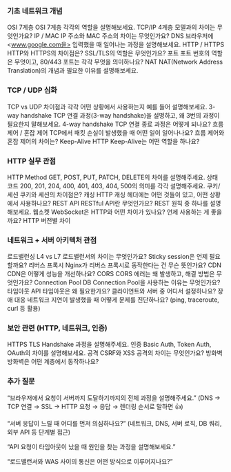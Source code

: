
### 기초 네트워크 개념

OSI 7계층 OSI 7계층 각각의 역할을 설명해보세요.
TCP/IP 4계층 모델과의 차이는 무엇인가요?
IP / MAC IP 주소와 MAC 주소의 차이는 무엇인가요?
DNS 브라우저에 <www.google.com을> 입력했을 때 일어나는 과정을 설명해보세요.
HTTP / HTTPS HTTP와 HTTPS의 차이점은?
SSL/TLS의 역할은 무엇인가요?
포트 포트 번호의 역할은 무엇이고, 80/443 포트는 각각 무엇을 의미하나요?
NAT NAT(Network Address Translation)의 개념과 필요한 이유를 설명해보세요.

### TCP / UDP 심화

TCP vs UDP 차이점과 각각 어떤 상황에서 사용하는지 예를 들어 설명해보세요.
3-way handshake TCP 연결 과정(3-way handshake)을 설명하고, 왜 3번의 과정이 필요한지 말해보세요.
4-way handshake TCP 연결 종료 과정은 어떻게 되나요?
흐름 제어 / 혼잡 제어 TCP에서 패킷 손실이 발생했을 때 어떤 일이 일어나나요?
흐름 제어와 혼잡 제어의 차이는?
Keep-Alive HTTP Keep-Alive는 어떤 역할을 하나요?

### HTTP 실무 관점

HTTP Method GET, POST, PUT, PATCH, DELETE의 차이를 설명해주세요.
상태 코드 200, 201, 204, 400, 401, 403, 404, 500의 의미를 각각 설명해주세요.
쿠키/세션 쿠키와 세션의 차이점은?
캐싱 HTTP 캐싱 헤더에는 어떤 것들이 있고, 어떤 상황에서 사용하나요?
REST API RESTful API란 무엇인가요? REST 원칙 중 하나를 설명해보세요.
웹소켓 WebSocket은 HTTP와 어떤 차이가 있나요? 언제 사용하는 게 좋을까요?
HTTP 버전별 차이

### 네트워크 + 서버 아키텍처 관점

로드밸런싱 L4 vs L7 로드밸런서의 차이는 무엇인가요?
Sticky session은 언제 필요할까요?
리버스 프록시 Nginx가 리버스 프록시로 동작한다는 건 무슨 뜻인가요?
CDN CDN은 어떻게 성능을 개선하나요?
CORS CORS 에러는 왜 발생하고, 해결 방법은 무엇인가요?
Connection Pool DB Connection Pool을 사용하는 이유는 무엇인가요?
타임아웃 API 타임아웃은 왜 필요한가요? 클라이언트와 서버 중 어디서 설정하나요?
장애 대응 네트워크 지연이 발생했을 때 어떻게 문제를 진단하나요? (ping, traceroute, curl 등 활용)

### 보안 관련 (HTTP, 네트워크, 인증)

HTTPS TLS Handshake 과정을 설명해주세요.
인증 Basic Auth, Token Auth, OAuth의 차이를 설명해보세요.
공격 CSRF와 XSS 공격의 차이는 무엇인가요?
방화벽 방화벽은 어떤 계층에서 동작하나요?

### 추가 질문

“브라우저에서 요청이 서버까지 도달하기까지의 전체 과정을 설명해주세요.”
(DNS → TCP 연결 → SSL → HTTP 요청 → 응답 → 렌더링 순서로 말하면 👍)

“서버 응답이 느릴 때 어디를 먼저 의심하나요?”
(네트워크, DNS, 서버 로직, DB 쿼리, 외부 API 등 단계별 접근)

“API 요청이 타임아웃이 났을 때 원인을 찾는 과정을 설명해보세요.”

“로드밸런서와 WAS 사이의 통신은 어떤 방식으로 이루어지나요?”
